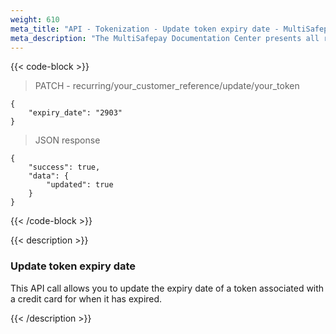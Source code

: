 ```yaml
---
weight: 610
meta_title: "API - Tokenization - Update token expiry date - MultiSafepay Docs"
meta_description: "The MultiSafepay Documentation Center presents all relevant information about our Plugins and API. You can also find support pages for payment methods, tools and general questions as well as the contact details of our Support and Integration Teams."
---
```


{{< code-block >}}

> PATCH - recurring/your_customer_reference/update/your_token

```shell
{
    "expiry_date": "2903"
}
```
> JSON response

```shell
{
    "success": true,
    "data": {
        "updated": true
    }
}
```

{{< /code-block >}}

{{< description >}}

### Update token expiry date

This API call allows you to update the expiry date of a token associated with a credit card for when it has expired.

{{< /description >}}